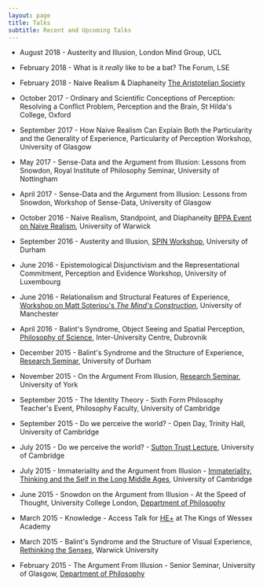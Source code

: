 ```yaml
---
layout: page
title: Talks
subtitle: Recent and Upcoming Talks
---
```


* August 2018 - Austerity and Illusion, London Mind Group, UCL

* February 2018 - What is it *really* like to be a bat? The Forum, LSE

* February 2018 - Naive Realism & Diaphaneity [The Aristotelian Society](https://www.aristoteliansociety.org.uk/the-proceedings/the-2017-18-programme/)

* October 2017 - Ordinary and Scientific Conceptions of Perception: Resolving a Conflict Problem, Perception and the Brain, St Hilda's College, Oxford

* September 2017 - How Naive Realism Can Explain Both the Particularity and the Generality of Experience, Particularity of Perception Workshop, University of Glasgow

* May 2017 - Sense-Data and the Argument from Illusion: Lessons from Snowdon, Royal Institute of Philosophy Seminar, University of Nottingham

* April 2017 - Sense-Data and the Argument from Illusion: Lessons from Snowdon, Workshop of Sense-Data, University of Glasgow

* October 2016 - Naive Realism, Standpoint, and Diaphaneity [BPPA Event on Naive Realism](http://philevents.org/event/show/22938), University of Warwick

* September 2016 - Austerity and Illusion, [SPIN Workshop](https://spinperceptionnetwork.wordpress.com/2016/08/25/durham-workshop-on-hallucinations-illusions-and-delusions-schedule-and-registration/), University of Durham

* June 2016 - Epistemological Disjunctivism and the Representational Commitment, Perception and Evidence Workshop, University of Luxembourg

* June 2016 - Relationalism and Structural Features of Experience, [Workshop on Matt Soteriou's *The Mind's Construction*](http://events.manchester.ac.uk/event/event:a18-inkq2lip-d1dwaw), University of Manchester

* April 2016 - Balint's Syndrome, Object Seeing and Spatial Perception, [Philosophy of Science](http://www.iuc.hr/conference-details.php?id=167), Inter-University Centre, Dubrovnik

* December 2015 - Balint's Syndrome and the Structure of Experience, [Research Seminar](https://www.dur.ac.uk/philosophy/research_seminars_lectures_forthcoming/?itemno=25327), University of Durham

* November 2015 - On the Argument From Illusion, [Research Seminar](https://www.york.ac.uk/philosophy/news-events/events/2015-events/visitingspeakercraigfrench/), University of York

* September 2015 - The Identity Theory - Sixth Form Philosophy Teacher's Event, Philosophy Faculty, University of Cambridge

* September 2015 - Do we perceive the world? - Open Day, Trinity Hall, University of Cambridge

* July 2015 - Do we perceive the world? - [Sutton Trust Lecture](http://www.suttontrust.com/), University of Cambridge

* July 2015 - Immateriality and the Argument from Illusion - [Immateriality, Thinking and the Self in the Long Middle Ages](http://www.phil.cam.ac.uk/research/immateriality), University of Cambridge

* June 2015 - Snowdon on the Argument from Illusion - At the Speed of Thought, University College London, [Department of Philosophy](http://www.ucl.ac.uk/philosophy/)

* March 2015 - Knowledge - Access Talk for [HE+](http://www.myheplus.com/) at The Kings of Wessex Academy

* March 2015 - Balint's Syndrome and the Structure of Visual Experience, [Rethinking the Senses](http://www.thesenses.ac.uk/), Warwick University

* February 2015 - The Argument From Illusion - Senior Seminar, University of Glasgow, [Department of Philosophy](http://www.gla.ac.uk/schools/humanities/philosophy/)